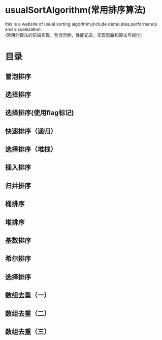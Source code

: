 # usualSortAlgorithm(常用排序算法)
this is a website of usual sorting algorithm,include demo,idea,performance and visualazation.  
(常用的算法的前端实现，包含示例，性能记录，实现思路和算法可视化)
# 目录
## 冒泡排序
## 选择排序
## 选择排序(使用flag标记)
## 快速排序（递归）
## 选择排序（堆栈）
## 插入排序
## 归并排序
## 桶排序
## 堆排序
## 基数排序
## 希尔排序
## 选择排序
## 数组去重（一）
## 数组去重（二）
## 数组去重（三）
